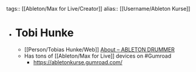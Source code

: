 tags:: [[Ableton/Max for Live/Creator]]
alias:: [[Username/Ableton Kurse]]

- # Tobi Hunke
	- [[Person/Tobias Hunke/Web]] [About – ABLETON DRUMMER](https://blog.abletondrummer.com/about/)
	- Has tons of [[Ableton/Max for Live]] devices on #Gumroad
		- https://abletonkurse.gumroad.com/